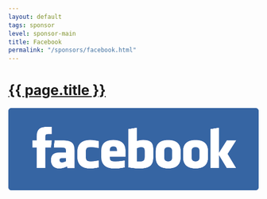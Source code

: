 ```yaml
---
layout: default
tags: sponsor
level: sponsor-main
title: Facebook
permalink: "/sponsors/facebook.html"
---
```


<h1 class="sponsor">
  <a href="{{page.permalink}}">{{ page.title }}</a>
</h1>

<img src="/sponsors/images/facebook.png" class="sponsor-main" />
